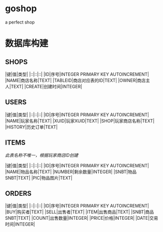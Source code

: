 # goshop

a perfect shop

# 数据库构建

## SHOPS

|键|值|类型|
|::|::|::|
|ID|序号|INTEGER PRIMARY KEY AUTOINCREMENT|
|NAME|商店名称|TEXT|
|TABLEID|商店对应表的ID|TEXT|
|OWNER|商店主人|TEXT|
|CREATE|创建时间|INTEGER|

## USERS

|键|值|类型|
|::|::|::|
|ID|序号|INTEGER PRIMARY KEY AUTOINCREMENT|
|NAME|玩家名称|TEXT|
|XUID|玩家XUID|TEXT|
|SHOP|玩家商店名称|TEXT|
|HISTORY|历史订单|TEXT|

## ITEMS

*此表名称不唯一，根据玩家商店ID创建*

|键|值|类型|
|::|::|::|
|ID|序号|INTEGER PRIMARY KEY AUTOINCREMENT|
|NAME|物品名称|TEXT|
|NUMBER|剩余数量|INTEGER|
|SNBT|物品SNBT|TEXT|
|PIC|物品图片|TEXT|

## ORDERS

|键|值|类型|
|::|::|::|
|ID|序号|INTEGER PRIMARY KEY AUTOINCREMENT|
|BUY|购买者|TEXT|
|SELL|出售者|TEXT|
|ITEM|出售商品|TEXT|
|SNBT|商品SNBT|TEXT|
|COUNT|出售数量|INTEGER|
|PRICE|价格|INTEGER|
|DATE|交易时间|INTEGER|
